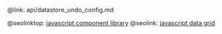 @link: api/datastore_undo_config.md

@seolinktop: [javascript component library](https://webix.com)
@seolink: [javascript data grid](https://webix.com/widget/datatable/)